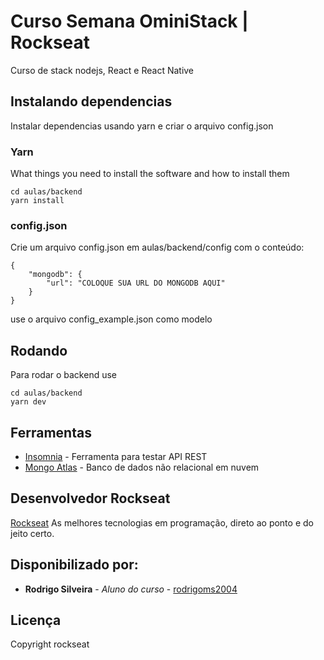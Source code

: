 # Curso Semana OminiStack | Rockseat

Curso de stack nodejs, React e React Native

## Instalando dependencias


Instalar dependencias usando yarn e criar o arquivo config.json


### Yarn

What things you need to install the software and how to install them

```
cd aulas/backend
yarn install
```

### config.json

Crie um arquivo config.json em aulas/backend/config com o conteúdo:

```
{
    "mongodb": {
        "url": "COLOQUE SUA URL DO MONGODB AQUI"
    } 
}
```

use o arquivo config_example.json como modelo

## Rodando

Para rodar o backend use 

```
cd aulas/backend
yarn dev
```


## Ferramentas

* [Insomnia](https://insomnia.rest/) - Ferramenta para testar API REST
* [Mongo Atlas](https://cloud.mongodb.com) - Banco de dados não relacional em nuvem

## Desenvolvedor Rockseat

[Rockseat](https://rocketseat.com.br/) As melhores tecnologias em programação, direto ao ponto e do jeito certo.


## Disponibilizado por:

* **Rodrigo Silveira** - *Aluno do curso* - [rodrigoms2004](https://github.com/rodrigoms2004)

## Licença

Copyright rockseat


